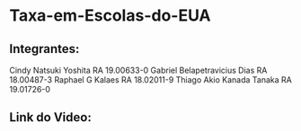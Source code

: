 # Taxa-em-Escolas-do-EUA

## Integrantes:

Cindy Natsuki Yoshita RA 19.00633-0
Gabriel Belapetravicius Dias RA 18.00487-3
Raphael G Kalaes RA 18.02011-9
Thiago Akio Kanada Tanaka RA 19.01726-0

## Link do Video:
